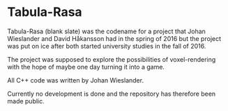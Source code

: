 # Tabula-Rasa

Tabula-Rasa (blank slate) was the codename for a project that Johan Wieslander and David Håkansson had in the spring of 2016 but the project was put on ice after both started university studies in the fall of 2016.

The project was supposed to explore the possibilities of voxel-rendering with the hope of maybe one day turning it into a game. 

All C++ code was written by Johan Wieslander.

Currently no development is done and the repository has therefore been made public.
